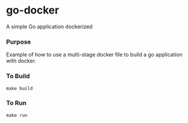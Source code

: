 # go-docker
A simple Go application dockerized

### Purpose

Example of how to use a multi-stage docker file to build a go application with docker.

### To Build 

`make build`

### To Run 

`make run`


